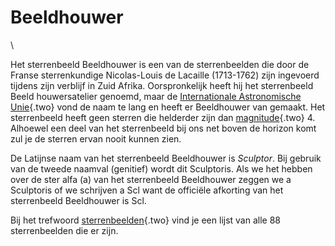 # Beeldhouwer

\

Het sterrenbeeld Beeldhouwer is een van de sterrenbeelden die door de
Franse sterrenkundige Nicolas-Louis de Lacaille (1713-1762) zijn
ingevoerd tijdens zijn verblijf in Zuid Afrika. Oorspronkelijk heeft hij
het sterrenbeeld Beeld houwersatelier genoemd, maar de [Internationale
Astronomische Unie](iau.html){.two} vond de naam te lang en heeft er
Beeldhouwer van gemaakt. Het sterrenbeeld heeft geen sterren die
helderder zijn dan [magnitude](magnitud.html){.two} 4. Alhoewel een deel
van het sterrenbeeld bij ons net boven de horizon komt zul je de sterren
ervan nooit kunnen zien.

De Latijnse naam van het sterrenbeeld Beeldhouwer is *Sculptor*. Bij
gebruik van de tweede naamval (genitief) wordt dit Sculptoris. Als we
het hebben over de ster alfa (a) van het sterrenbeeld Beeldhouwer zeggen
we a Sculptoris of we schrijven a Scl want de officiële afkorting van
het sterrenbeeld Beeldhouwer is Scl.

Bij het trefwoord [sterrenbeelden](sterrenb.html){.two} vind je een
lijst van alle 88 sterrenbeelden die er zijn.
